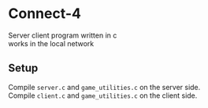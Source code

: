 # Connect-4
Server client program written in c <br/>
works in the local network

## Setup
Compile `server.c` and `game_utilities.c` on the server side.<br/>
Compile `client.c` and `game_utilities.c` on the client side.
